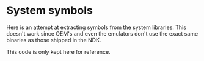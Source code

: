 # System symbols

Here is an attempt at extracting symbols from the system libraries.
This doesn't work since OEM's and even the emulators don't use the exact same binaries as those shipped in the NDK.

This code is only kept here for reference.
